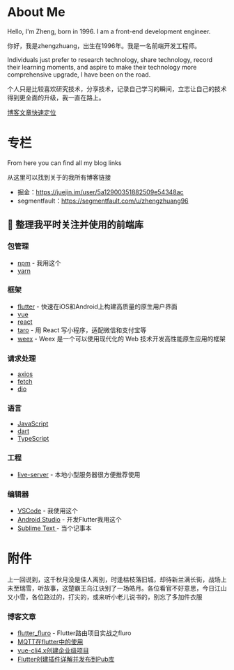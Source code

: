 # About Me

Hello, I'm Zheng, born in 1996. I am a front-end development engineer.

你好，我是zhengzhuang，出生在1996年。我是一名前端开发工程师。

Individuals just prefer to research technology, share technology, record their learning moments, and aspire to make their technology more comprehensive upgrade, I have been on the road.

个人只是比较喜欢研究技术，分享技术，记录自己学习的瞬间，立志让自己的技术得到更全面的升级，我一直在路上。

[博客文章快速定位](#blogArticles)

# 专栏

From here you can find all my blog links

从这里可以找到关于的我所有博客链接


* 掘金：https://juejin.im/user/5a12900351882509e54348ac
* segmentfault：https://segmentfault.com/u/zhengzhuang96

## 🎉 整理我平时关注并使用的前端库

### 包管理

* [npm](https://github.com/npm/cli) - 我用这个
* [yarn](https://github.com/yarnpkg/yarn)

### 框架

* [flutter](https://github.com/flutter/flutter) - 快速在iOS和Android上构建高质量的原生用户界面
* [vue](https://github.com/vuejs/vue)
* [react](https://github.com/facebook/react)
* [taro](https://github.com/NervJS/taro) - 用 React 写小程序，适配微信和支付宝等
* [weex](https://github.com/apache/incubator-weex) - Weex 是一个可以使用现代化的 Web 技术开发高性能原生应用的框架

### 请求处理

* [axios](https://github.com/axios/axios)
* [fetch](https://github.com/github/fetch)
* [dio](https://github.com/flutterchina/dio)

### 语言

* [JavaScript](https://github.com/Microsoft/TypeScript)
* [dart]()
* [TypeScript](https://github.com/Microsoft/TypeScript)

### 工程

* [live-server](https://github.com/tapio/live-server) - 本地小型服务器很方便推荐使用

### 编辑器

* [VSCode](https://code.visualstudio.com/) - 我使用这个
* [Android Studio]() - 开发Flutter我用这个
* [Sublime Text ](http://www.sublimetext.com/) - 当个记事本

# 附件

上一回说到，这千秋月没是佳人离别，时逢枯枝落旧城，却待新兰满长街，战场上未至瑞雪，听故事，这楚霸王乌江诀别了一场皓月。各位看官不好意思，今日江山又小雪，各位路过的，打尖的，或来听小老儿说书的，别忘了多加件衣服

### <span id="blogArticles">博客文章</span>

* [flutter_fluro](https://github.com/zhengzhuang95/blog/blob/master/flutter/flutter_fluro.md) - Flutter路由项目实战之fluro
* [MQTT在flutter中的使用](https://github.com/zhengzhuang96/blog/blob/master/flutter/mqtt/flutter_mqtt.md)
* [vue-cli4.x创建企业级项目]([https://github.com/zhengzhuang96/blog/blob/master/vue/vue%E5%88%9B%E5%BB%BA%E4%BC%81%E4%B8%9A%E7%BA%A7%E9%A1%B9%E7%9B%AE.md](https://github.com/zhengzhuang96/blog/blob/master/vue/vue创建企业级项目.md))
* [Flutter创建插件详解并发布到Pub库]([https://github.com/zhengzhuang96/blog/blob/master/flutter/Flutter%E5%88%9B%E5%BB%BA%E6%8F%92%E4%BB%B6%E8%AF%A6%E8%A7%A3%E5%B9%B6%E5%8F%91%E5%B8%83%E5%88%B0Pub%E5%BA%93.md](https://github.com/zhengzhuang96/blog/blob/master/flutter/Flutter创建插件详解并发布到Pub库.md))

